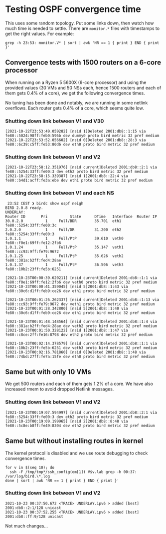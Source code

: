 # Testing OSPF convergence time

This uses some random topology. Put some links down, then watch how
much time is needed to settle. There are `monitor.*` files with
timestamps to get the right values. For example:

```
grep -h 23:53: monitor.V* | sort | awk 'NR == 1 { print } END { print }'
```

## Convergence tests with 1500 routers on a 6-core processor

When running on a Ryzen 5 5600X (6-core processor) and using the
provided values (30 VMs and 50 NSs each, hence 1500 routers and each
of them gets 0.4% of a core), we get the following convergence times.

No tuning has been done and notably, we are running in some netlink
overflows. Each router gets 0.4% of a core, which seems quite low.

### Shutting down link between V1 and V30

```
[2021-10-22T23:53:49.059282] [nsid 1]Deleted 2001:db8::1:15 via fe80::5024:98ff:feb0:596b dev dummy0 proto bird metric 32 pref medium
[2021-10-22T23:53:52.056602] [nsid 0]Deleted 2001:db8::28:3 via fe80::6c39:c5ff:fe53:80d6 dev eth0 proto bird metric 32 pref medium
```

### Shutting down link between V1 and V2

```
[2021-10-22T23:58:12.351976] [nsid current]Deleted 2001:db8::2:1 via fe80::5254:33ff:fe00:3 dev eth2 proto bird metric 32 pref medium
[2021-10-22T23:58:15.339387] [nsid 1]2001:db8::22:4 via fe80::b4d1:acff:fe3a:ebe dev eth1 proto bird metric 32 pref medium
```

### Shutting down link between V1 and each NS

```
 23:52 CEST ❱ birdc show ospf neigh
BIRD 2.0.8 ready.
UNDERLAY:
Router ID       Pri          State      DTime   Interface  Router IP
30.0.2.0          1     Full/BDR        35.701  eth1       fe80::5254:33ff:fe00:3c
2.0.2.0           1     Full/DR         31.200  eth2       fe80::5254:33ff:fe00:3
1.0.1.1           1     Full/PtP        39.610  veth0      fe80::f0e1:69ff:fe12:2fb6
1.0.1.24          1     Full/PtP        35.147  veth1      fe80::cc93:9ff:fe79:9672
1.0.1.25          1     Full/PtP        35.626  veth2      fe80::381a:b2ff:fed4:28ae
1.0.1.37          1     Full/PtP        36.506  veth3      fe80::10b2:23ff:fe5b:6251
```

```
[2021-10-23T00:00:39.620211] [nsid current]Deleted 2001:db8::1:1 via fe80::f0e1:69ff:fe12:2fb6 dev veth0 proto bird metric 32 pref medium
[2021-10-23T00:00:41.359045] [nsid 5]2001:db8::1:43 via fe80::30c6:d1ff:feb9:ce26 dev eth1 proto bird metric 32 pref medium
```

```
[2021-10-23T00:01:26.262337] [nsid current]Deleted 2001:db8::1:13 via fe80::cc93:9ff:fe79:9672 dev veth1 proto bird metric 32 pref medium
[2021-10-23T00:01:28.342800] [nsid 5]2001:db8::1:40 via fe80::30c6:d1ff:feb9:ce26 dev eth1 proto bird metric 32 pref medium
```

```
[2021-10-23T00:01:48.148564] [nsid current]Deleted 2001:db8::1:4 via fe80::381a:b2ff:fed4:28ae dev veth2 proto bird metric 32 pref medium
[2021-10-23T00:01:50.328122] [nsid 1]2001:db8::1:47 via fe80::c8ce:2ff:fe16:8798 dev eth2 proto bird metric 32 pref medium
```

```
[2021-10-23T00:02:14.378579] [nsid current]Deleted 2001:db8::1:1 via fe80::10b2:23ff:fe5b:6251 dev veth3 proto bird metric 32 pref medium
[2021-10-23T00:02:16.781860] [nsid 0]Deleted 2001:db8::1:48 via fe80::74bd:27ff:fe7a:15fe dev eth0 proto bird metric 32 pref medium
```

## Same but with only 10 VMs

We get 500 routers and each of them gets 1.2% of a core. We have also
increased rmem to avoid dropped Netlink messages.

### Shutting down link between V1 and V2

```
[2021-10-23T00:19:07.594997] [nsid current]Deleted 2001:db8::2:1 via fe80::5254:33ff:fe00:3 dev eth2 proto bird metric 32 pref medium
[2021-10-23T00:19:09.199965] [nsid 2]2001:db8::8:48 via fe80::5c8e:b8ff:fe49:8304 dev eth2 proto bird metric 32 pref medium
```

## Same but without installing routes in kernel

The kernel protocol is disabled and we use route debugging to check convergence times.

```
for v in $(seq 10); do
  ssh -F /tmp/tmp*/ssh_config(om[1]) V$v.lab grep -h 00:37: /var/log/bird.\*.log
done | sort | awk 'NR == 1 { print } END { print }'
```

### Shutting down link between V1 and V2

```
2021-10-23 00:37:50.672 <TRACE> UNDERLAY.ipv6 > added [best] 2001:db8::2:1/128 unicast
2021-10-23 00:37:52.255 <TRACE> UNDERLAY.ipv6 > added [best] 2001:db8::ff:9/128 unicast
```

Not much changes...
